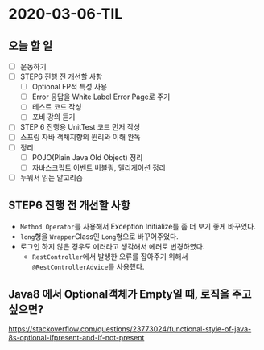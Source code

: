 # 2020-03-06-TIL

## 오늘 할 일

- [ ] 운동하기
- [ ] STEP6 진행 전 개선할 사항
  - [ ] Optional FP적 특성 사용
  - [ ] Error 응답을 White Label Error Page로 주기
  - [ ] 테스트 코드 작성
  - [ ] 포비 강의 듣기
- [ ] STEP 6 진행용 UnitTest 코드 먼저 작성
- [ ] 스프링 자바 객체지향의 원리와 이해 완독
- [ ] 정리
  - [ ] POJO(Plain Java Old Object) 정리
  - [ ] 자바스크립트 이벤트 버블링, 델리게이션 정리
- [ ] 누워서 읽는 알고리즘

## STEP6 진행 전 개선할 사항

- `Method Operator`를 사용해서 Exception Initialize를 좀 더 보기 좋게 바꾸었다.
- `long`형을 `Wrapper`Class인 `Long`형으로 바꾸어주었다.
- 로그인 하지 않은 경우도 에러라고 생각해서 에러로 변경하였다.
  - `RestController`에서 발생한 오류를 잡아주기 위해서 `@RestControllerAdvice`를 사용했다.

## Java8 에서 Optional객체가 Empty일 때, 로직을 주고 싶으면?

https://stackoverflow.com/questions/23773024/functional-style-of-java-8s-optional-ifpresent-and-if-not-present

